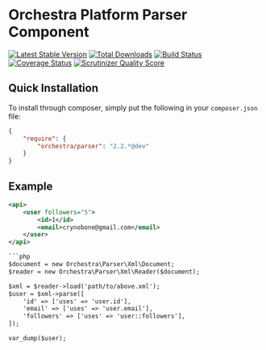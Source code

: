 Orchestra Platform Parser Component
==============

[![Latest Stable Version](https://poser.pugx.org/orchestra/parser/v/stable.png)](https://packagist.org/packages/orchestra/parser)
[![Total Downloads](https://poser.pugx.org/orchestra/parser/downloads.png)](https://packagist.org/packages/orchestra/parser)
[![Build Status](https://travis-ci.org/orchestral/parser.png?branch=master)](https://travis-ci.org/orchestral/parser)
[![Coverage Status](https://coveralls.io/repos/orchestral/parser/badge.png?branch=master)](https://coveralls.io/r/orchestral/parser?branch=master)
[![Scrutinizer Quality Score](https://scrutinizer-ci.com/g/orchestral/parser/badges/quality-score.png?s=1b9253efd488e1bd1fa15fe8f8b7ebc20c342d19)](https://scrutinizer-ci.com/g/orchestral/parser/)

## Quick Installation

To install through composer, simply put the following in your `composer.json` file:

```json
{
	"require": {
		"orchestra/parser": "2.2.*@dev"
	}
}
```

## Example

```xml
<api>
    <user followers="5">
        <id>1</id>
        <email>crynobone@gmail.com</email>
    </user>
</api>

```php
$document = new Orchestra\Parser\Xml\Document;
$reader = new Orchestra\Parser\Xml\Reader($document);

$xml = $reader->load('path/to/above.xml');
$user = $xml->parse([
    'id' => ['uses' => 'user.id'],
    'email' => ['uses' => 'user.email'],
    'followers' => ['uses' => 'user::followers'],
]);

var_dump($user);
```
